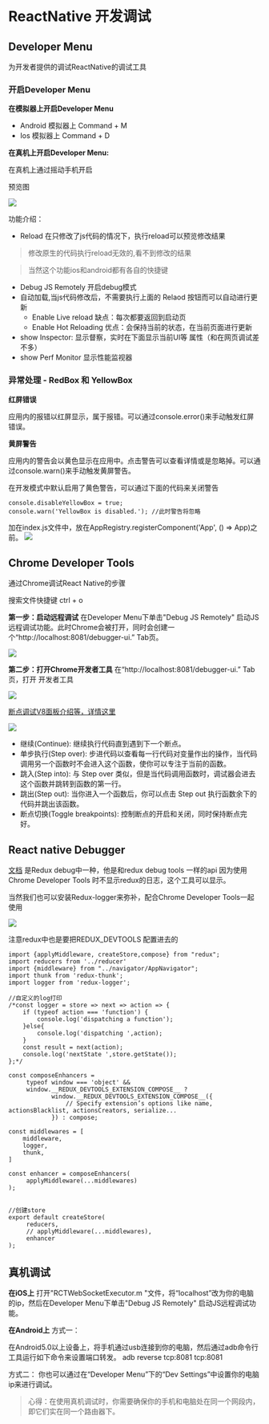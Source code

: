 # ReactNative 开发调试

## Developer Menu
为开发者提供的调试ReactNative的调试工具

### 开启Developer Menu

**在模拟器上开启Developer Menu**
* Android 模拟器上  Command + M
* Ios 模拟器上 Command + D

**在真机上开启Developer Menu:**

  在真机上通过摇动手机开启

  预览图

  ![](assets/markdown-img-paste-20190220230834591.png)

  功能介绍：
  * Reload   在只修改了js代码的情况下，执行reload可以预览修改结果
  >修改原生的代码执行reload无效的,看不到修改的结果

  >当然这个功能ios和android都有各自的快捷键

  * Debug JS Remotely 开启debug模式
  * 自动加载,当js代码修改后，不需要执行上面的 Relaod 按钮而可以自动进行更新
    - Enable Live reload  缺点：每次都要返回到启动页
    - Enable Hot Reloading  优点：会保持当前的状态，在当前页面进行更新
  * show Inspector: 显示督察，实时在下面显示当前UI等 属性（和在网页调试差不多）
  * show Perf Monitor 显示性能监视器

### 异常处理 - RedBox 和 YellowBox
**红屏错误**

应用内的报错以红屏显示，属于报错。可以通过console.error()来手动触发红屏错误。


**黄屏警告**

应用内的警告会以黄色显示在应用中。点击警告可以查看详情或是忽略掉。可以通过console.warn()来手动触发黄屏警告。

在开发模式中默认启用了黄色警告，可以通过下面的代码来关闭警告
```
console.disableYellowBox = true;
console.warn('YellowBox is disabled.'); //此时警告将忽略
```
加在index.js文件中，放在AppRegistry.registerComponent('App', () => App)之前。
![](assets/markdown-img-paste-2019022023483276.png)


## Chrome Developer Tools
通过Chrome调试React Native的步骤

搜索文件快捷键 ctrl + o

**第一步：启动远程调试**
在Developer Menu下单击"Debug JS Remotely" 启动JS远程调试功能。此时Chrome会被打开，同时会创建一个“http://localhost:8081/debugger-ui.” Tab页。

![](assets/markdown-img-paste-20190220235728658.png)

**第二步：打开Chrome开发者工具**
在“http://localhost:8081/debugger-ui.” Tab页，打开 开发者工具

![](assets/markdown-img-paste-20190220235957167.png)

[断点调试V8面板介绍等，详情这里](https://github.com/crazycodeboy/RNStudyNotes/blob/master/React%20Native%E8%B0%83%E8%AF%95%E6%8A%80%E5%B7%A7%E4%B8%8E%E5%BF%83%E5%BE%97/React%20Native%E8%B0%83%E8%AF%95%E6%8A%80%E5%B7%A7%E4%B8%8E%E5%BF%83%E5%BE%97.md)


![](assets/markdown-img-paste-20190221000202154.png)

* 继续(Continue): 继续执行代码直到遇到下一个断点。
* 单步执行(Step over): 步进代码以查看每一行代码对变量作出的操作，当代码调用另一个函数时不会进入这个函数，使你可以专注于当前的函数。
* 跳入(Step into): 与 Step over 类似，但是当代码调用函数时，调试器会进去这个函数并跳转到函数的第一行。
* 跳出(Step out): 当你进入一个函数后，你可以点击 Step out 执行函数余下的代码并跳出该函数。
* 断点切换(Toggle breakpoints): 控制断点的开启和关闭，同时保持断点完好。


## React native Debugger
[文档](https://github.com/jhen0409/react-native-debugger)
是Redux debug中一种，他是和redux debug tools 一样的api
因为使用Chrome Developer Tools  时不显示redux的日志，这个工具可以显示。

当然我们也可以安装Redux-logger来弥补，配合Chrome Developer Tools一起使用

![](assets/markdown-img-paste-20190508164034253.png)


注意redux中也是要把REDUX_DEVTOOLS 配置进去的

```
import {applyMiddleware, createStore,compose} from "redux";
import reducers from '../reducer'
import {middleware} from "../navigator/AppNavigator";
import thunk from 'redux-thunk';
import logger from 'redux-logger';

//自定义的log打印
/*const logger = store => next => action => {
	if (typeof action === 'function') {
		console.log('dispatching a function');
	}else{
		console.log('dispatching ',action);
	}
	const result = next(action);
	console.log('nextState ',store.getState());
};*/

const composeEnhancers =
	 typeof window === 'object' &&
	 window.__REDUX_DEVTOOLS_EXTENSION_COMPOSE__ ?
			window.__REDUX_DEVTOOLS_EXTENSION_COMPOSE__({
				// Specify extension’s options like name, actionsBlacklist, actionsCreators, serialize...
			}) : compose;

const middlewares = [
	middleware,
	logger,
	thunk,
]

const enhancer = composeEnhancers(
	 applyMiddleware(...middlewares)
);


//创建store
export default createStore(
	 reducers,
	 // applyMiddleware(...middlewares),
	 enhancer
);
```


## 真机调试
**在iOS上**
打开"RCTWebSocketExecutor.m "文件，将“localhost”改为你的电脑的ip，然后在Developer Menu下单击"Debug JS Remotely" 启动JS远程调试功能。

**在Android上**
方式一：

在Android5.0以上设备上，将手机通过usb连接到你的电脑，然后通过adb命令行工具运行如下命令来设置端口转发。
adb reverse tcp:8081 tcp:8081

方式二：
你也可以通过在“Developer Menu”下的“Dev Settings”中设置你的电脑ip来进行调试。

>心得：在使用真机调试时，你需要确保你的手机和电脑处在同一个网段内，即它们实在同一个路由器下。
